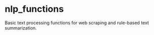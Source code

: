 # nlp_functions
Basic text processing functions for web scraping and rule-based text summarization.
